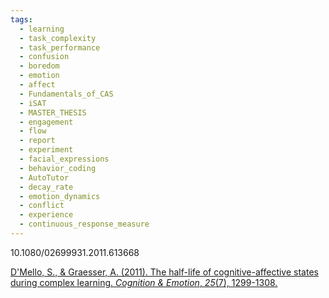 ```yaml
---
tags:
  - learning
  - task_complexity
  - task_performance
  - confusion
  - boredom
  - emotion
  - affect
  - Fundamentals_of_CAS
  - iSAT
  - MASTER_THESIS
  - engagement
  - flow
  - report
  - experiment
  - facial_expressions
  - behavior_coding
  - AutoTutor
  - decay_rate
  - emotion_dynamics
  - conflict
  - experience
  - continuous_response_measure
---
```


10.1080/02699931.2011.613668

[D'Mello, S., & Graesser, A. (2011). The half-life of cognitive-affective states during complex learning. _Cognition & Emotion_, _25_(7), 1299-1308.](https://www.tandfonline.com/doi/abs/10.1080/02699931.2011.613668)